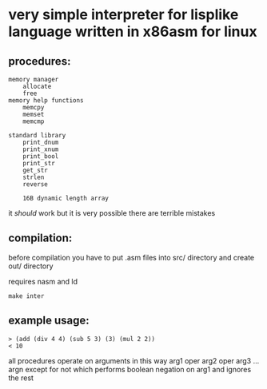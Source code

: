 # very simple interpreter for lisplike language written in x86asm for linux

## procedures:
```
memory manager 
	allocate
	free
memory help functions
	memcpy
	memset
	memcmp
	
standard library
	print_dnum
	print_xnum
	print_bool
	print_str
	get_str
	strlen
	reverse

	16B dynamic length array
```
it *should* work but it is very possible there are terrible mistakes

## compilation:
before compilation you have to put .asm files into src/ directory
and create out/ directory

requires nasm and ld

```
make inter
```

## example usage:
```
> (add (div 4 4) (sub 5 3) (3) (mul 2 2))
< 10 
```
all procedures operate on arguments in this way
	arg1 oper arg2 oper arg3 ... argn
except for not which performs boolean negation on arg1 and ignores the rest 
